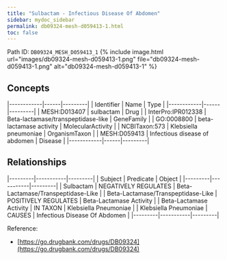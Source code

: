 ```yaml
---
title: "Sulbactam - Infectious Disease Of Abdomen"
sidebar: mydoc_sidebar
permalink: db09324-mesh-d059413-1.html
toc: false 
---
```



Path ID: `DB09324_MESH_D059413_1`
{% include image.html url="images/db09324-mesh-d059413-1.png" file="db09324-mesh-d059413-1.png" alt="db09324-mesh-d059413-1" %}

## Concepts

|------------|------|---------|
| Identifier | Name | Type    |
|------------|------|---------|
| MESH:D013407 | sulbactam | Drug |
| InterPro:IPR012338 | Beta-lactamase/transpeptidase-like | GeneFamily |
| GO:0008800 | beta-lactamase activity | MolecularActivity |
| NCBITaxon:573 | Klebsiella pneumoniae | OrganismTaxon |
| MESH:D059413 | Infectious disease of abdomen | Disease |
|------------|------|---------|

## Relationships

|---------|-----------|---------|
| Subject | Predicate | Object  |
|---------|-----------|---------|
| Sulbactam | NEGATIVELY REGULATES | Beta-Lactamase/Transpeptidase-Like |
| Beta-Lactamase/Transpeptidase-Like | POSITIVELY REGULATES | Beta-Lactamase Activity |
| Beta-Lactamase Activity | IN TAXON | Klebsiella Pneumoniae |
| Klebsiella Pneumoniae | CAUSES | Infectious Disease Of Abdomen |
|---------|-----------|---------|

Reference: 
  - [https://go.drugbank.com/drugs/DB09324](https://go.drugbank.com/drugs/DB09324)
